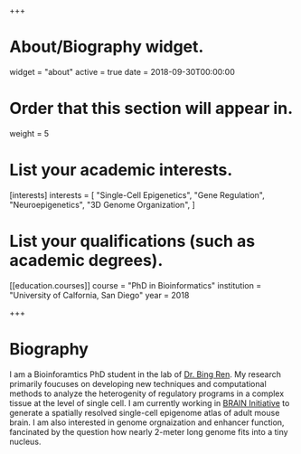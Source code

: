 +++
# About/Biography widget.
widget = "about"
active = true
date = 2018-09-30T00:00:00

# Order that this section will appear in.
weight = 5

# List your academic interests.
[interests]
  interests = [
    "Single-Cell Epigenetics",
    "Gene Regulation",
    "Neuroepigenetics",
    "3D Genome Organization",
  ]

# List your qualifications (such as academic degrees).
[[education.courses]]
  course = "PhD in Bioinformatics"
  institution = "University of Calfornia, San Diego"
  year = 2018

+++

# Biography

I am a Bioinforamtics PhD student in the lab of [Dr. Bing Ren](https://www.ludwigcancerresearch.org/location/san-diego-branch/bing-ren-lab). My research primarily foucuses on developing new techniques and computational methods to analyze the heterogenity of regulatory programs in a complex tissue at the level of single cell. I am currently working in [BRAIN Initiative](https://www.braininitiative.nih.gov/) to generate a spatially resolved single-cell epigenome atlas of adult mouse brain. I am also interested in genome orgnaization and enhancer function, fancinated by the question how nearly 2-meter long genome fits into a tiny nucleus.

